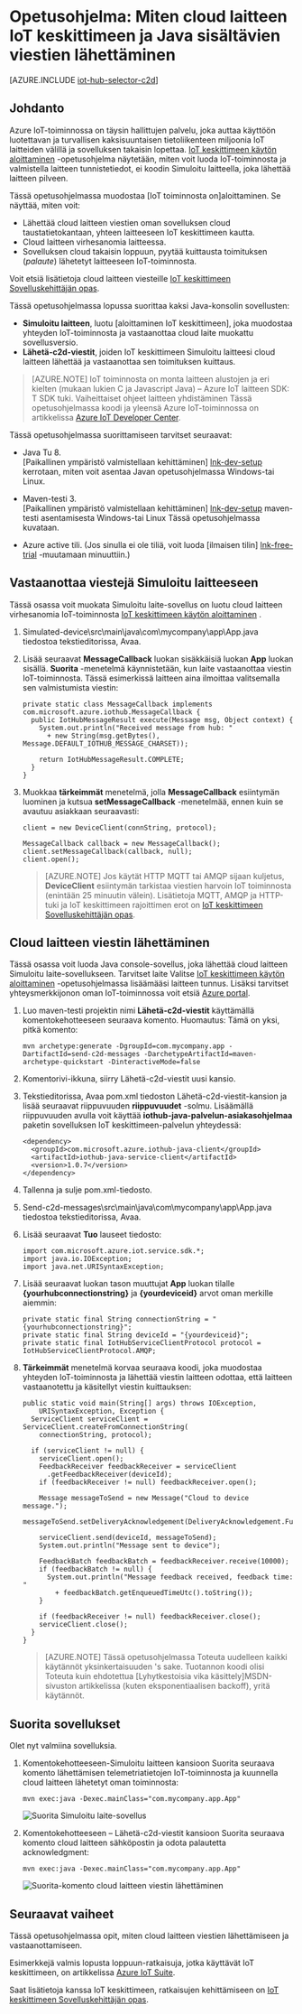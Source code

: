 <properties
    pageTitle="Cloud laitteen IoT keskittimeen sisältävien viestien lähettäminen | Microsoft Azure"
    description="Katso tämä opetusohjelma lisätietoja Azure IoT keskittimeen käyttäminen Java cloud laitteen viestien lähettämiseen."
    services="iot-hub"
    documentationCenter="java"
    authors="dominicbetts"
    manager="timlt"
    editor=""/>

<tags
     ms.service="iot-hub"
     ms.devlang="java"
     ms.topic="article"
     ms.tgt_pltfrm="na"
     ms.workload="na"
     ms.date="09/13/2016"
     ms.author="dobett"/>

# <a name="tutorial-how-to-send-cloud-to-device-messages-with-iot-hub-and-java"></a>Opetusohjelma: Miten cloud laitteen IoT keskittimeen ja Java sisältävien viestien lähettäminen

[AZURE.INCLUDE [iot-hub-selector-c2d](../../includes/iot-hub-selector-c2d.md)]

## <a name="introduction"></a>Johdanto

Azure IoT-toiminnossa on täysin hallittujen palvelu, joka auttaa käyttöön luotettavan ja turvallisen kaksisuuntaisen tietoliikenteen miljoonia IoT laitteiden välillä ja sovelluksen takaisin lopettaa. [IoT keskittimeen käytön aloittaminen] -opetusohjelma näytetään, miten voit luoda IoT-toiminnosta ja valmistella laitteen tunnistetiedot, ei koodin Simuloitu laitteella, joka lähettää laitteen pilveen.

Tässä opetusohjelmassa muodostaa [IoT toiminnosta on]aloittaminen. Se näyttää, miten voit:

- Lähettää cloud laitteen viestien oman sovelluksen cloud taustatietokantaan, yhteen laitteeseen IoT keskittimeen kautta.
- Cloud laitteen virhesanomia laitteessa.
- Sovelluksen cloud takaisin loppuun, pyytää kuittausta toimituksen (*palaute*) lähetetyt laitteeseen IoT-toiminnosta.

Voit etsiä lisätietoja cloud laitteen viesteille [IoT keskittimeen Sovelluskehittäjän opas][IoT Hub Developer Guide - C2D].

Tässä opetusohjelmassa lopussa suorittaa kaksi Java-konsolin sovellusten:

* **Simuloitu laitteen**, luotu [aloittaminen IoT keskittimeen], joka muodostaa yhteyden IoT-toiminnosta ja vastaanottaa cloud laite muokattu sovellusversio.
* **Lähetä-c2d-viestit**, joiden IoT keskittimeen Simuloitu laitteesi cloud laitteen lähettää ja vastaanottaa sen toimituksen kuittaus.

> [AZURE.NOTE] IoT toiminnosta on monta laitteen alustojen ja eri kielten (mukaan lukien C ja Javascript Java) – Azure IoT laitteen SDK: T SDK tuki. Vaiheittaiset ohjeet laitteen yhdistäminen Tässä opetusohjelmassa koodi ja yleensä Azure IoT-toiminnossa on artikkelissa [Azure IoT Developer Center].

Tässä opetusohjelmassa suorittamiseen tarvitset seuraavat:

+ Java Tu 8. <br/> [Paikallinen ympäristö valmistellaan kehittäminen] [ lnk-dev-setup] kerrotaan, miten voit asentaa Javan opetusohjelmassa Windows-tai Linux.

+ Maven-testi 3.  <br/> [Paikallinen ympäristö valmistellaan kehittäminen] [ lnk-dev-setup] maven-testi asentamisesta Windows-tai Linux Tässä opetusohjelmassa kuvataan.

+ Azure active tili. (Jos sinulla ei ole tiliä, voit luoda [ilmaisen tilin] [ lnk-free-trial] -muutamaan minuuttiin.)

## <a name="receive-messages-on-the-simulated-device"></a>Vastaanottaa viestejä Simuloitu laitteeseen

Tässä osassa voit muokata Simuloitu laite-sovellus on luotu cloud laitteen virhesanomia IoT-toiminnosta [IoT keskittimeen käytön aloittaminen] .

1. Simulated-device\src\main\java\com\mycompany\app\App.java tiedostoa tekstieditorissa, Avaa.

2. Lisää seuraavat **MessageCallback** luokan sisäkkäisiä luokan **App** luokan sisällä. **Suorita** -menetelmä käynnistetään, kun laite vastaanottaa viestin IoT-toiminnosta. Tässä esimerkissä laitteen aina ilmoittaa valitsemalla sen valmistumista viestin:

    ```
    private static class MessageCallback implements
    com.microsoft.azure.iothub.MessageCallback {
      public IotHubMessageResult execute(Message msg, Object context) {
        System.out.println("Received message from hub: "
          + new String(msg.getBytes(), Message.DEFAULT_IOTHUB_MESSAGE_CHARSET));

        return IotHubMessageResult.COMPLETE;
      }
    }
    ```

3. Muokkaa **tärkeimmät** menetelmä, jolla **MessageCallback** esiintymän luominen ja kutsua **setMessageCallback** -menetelmää, ennen kuin se avautuu asiakkaan seuraavasti:

    ```
    client = new DeviceClient(connString, protocol);

    MessageCallback callback = new MessageCallback();
    client.setMessageCallback(callback, null);
    client.open();
    ```

    > [AZURE.NOTE] Jos käytät HTTP MQTT tai AMQP sijaan kuljetus, **DeviceClient** esiintymän tarkistaa viestien harvoin IoT toiminnosta (enintään 25 minuutin välein). Lisätietoja MQTT, AMQP ja HTTP-tuki ja IoT keskittimeen rajoittimen erot on [IoT keskittimeen Sovelluskehittäjän opas][IoT Hub Developer Guide - C2D].

## <a name="send-a-cloud-to-device-message"></a>Cloud laitteen viestin lähettäminen

Tässä osassa voit luoda Java console-sovellus, joka lähettää cloud laitteen Simuloitu laite-sovellukseen. Tarvitset laite Valitse [IoT keskittimeen käytön aloittaminen] -opetusohjelmassa lisäämääsi laitteen tunnus. Lisäksi tarvitset yhteysmerkkijonon oman IoT-toiminnossa voit etsiä [Azure portal].

1. Luo maven-testi projektin nimi **Lähetä-c2d-viestit** käyttämällä komentokehotteeseen seuraava komento. Huomautus: Tämä on yksi, pitkä komento:

    ```
    mvn archetype:generate -DgroupId=com.mycompany.app -DartifactId=send-c2d-messages -DarchetypeArtifactId=maven-archetype-quickstart -DinteractiveMode=false
    ```

2. Komentorivi-ikkuna, siirry Lähetä-c2d-viestit uusi kansio.

3. Tekstieditorissa, Avaa pom.xml tiedoston Lähetä-c2d-viestit-kansion ja lisää seuraavat riippuvuuden **riippuvuudet** -solmu. Lisäämällä riippuvuuden avulla voit käyttää **iothub-java-palvelun-asiakasohjelmaa** paketin sovelluksen IoT keskittimeen-palvelun yhteydessä:

    ```
    <dependency>
      <groupId>com.microsoft.azure.iothub-java-client</groupId>
      <artifactId>iothub-java-service-client</artifactId>
      <version>1.0.7</version>
    </dependency>
    ```

4. Tallenna ja sulje pom.xml-tiedosto.

5. Send-c2d-messages\src\main\java\com\mycompany\app\App.java tiedostoa tekstieditorissa, Avaa.

6. Lisää seuraavat **Tuo** lauseet tiedosto:

    ```
    import com.microsoft.azure.iot.service.sdk.*;
    import java.io.IOException;
    import java.net.URISyntaxException;
    ```

7. Lisää seuraavat luokan tason muuttujat **App** luokan tilalle **{yourhubconnectionstring}** ja **{yourdeviceid}** arvot oman merkille aiemmin:

    ```
    private static final String connectionString = "{yourhubconnectionstring}";
    private static final String deviceId = "{yourdeviceid}";
    private static final IotHubServiceClientProtocol protocol = IotHubServiceClientProtocol.AMQP;
    ```
    
8. **Tärkeimmät** menetelmä korvaa seuraava koodi, joka muodostaa yhteyden IoT-toiminnosta ja lähettää viestin laitteen odottaa, että laitteen vastaanotettu ja käsitellyt viestin kuittauksen:

    ```
    public static void main(String[] args) throws IOException,
        URISyntaxException, Exception {
      ServiceClient serviceClient = ServiceClient.createFromConnectionString(
        connectionString, protocol);
      
      if (serviceClient != null) {
        serviceClient.open();
        FeedbackReceiver feedbackReceiver = serviceClient
          .getFeedbackReceiver(deviceId);
        if (feedbackReceiver != null) feedbackReceiver.open();

        Message messageToSend = new Message("Cloud to device message.");
        messageToSend.setDeliveryAcknowledgement(DeliveryAcknowledgement.Full);

        serviceClient.send(deviceId, messageToSend);
        System.out.println("Message sent to device");

        FeedbackBatch feedbackBatch = feedbackReceiver.receive(10000);
        if (feedbackBatch != null) {
          System.out.println("Message feedback received, feedback time: "
            + feedbackBatch.getEnqueuedTimeUtc().toString());
        }

        if (feedbackReceiver != null) feedbackReceiver.close();
        serviceClient.close();
      }
    }
    ```

    > [AZURE.NOTE] Tässä opetusohjelmassa Toteuta uudelleen kaikki käytännöt yksinkertaisuuden 's sake. Tuotannon koodi olisi Toteuta kuin ehdotettua [Lyhytkestoisia vika käsittely]MSDN-sivuston artikkelissa (kuten eksponentiaalisen backoff), yritä käytännöt.

## <a name="run-the-applications"></a>Suorita sovellukset

Olet nyt valmiina sovelluksia.

1. Komentokehotteeseen-Simuloitu laitteen kansioon Suorita seuraava komento lähettämisen telemetriatietojen IoT-toiminnosta ja kuunnella cloud laitteen lähetetyt oman toiminnosta:

    ```
    mvn exec:java -Dexec.mainClass="com.mycompany.app.App" 
    ```

    ![Suorita Simuloitu laite-sovellus][img-simulated-device]

2. Komentokehotteeseen – Lähetä-c2d-viestit kansioon Suorita seuraava komento cloud laitteen sähköpostin ja odota palautetta acknowledgment:

    ```
    mvn exec:java -Dexec.mainClass="com.mycompany.app.App"
    ```

    ![Suorita-komento cloud laitteen viestin lähettäminen][img-send-command]

## <a name="next-steps"></a>Seuraavat vaiheet

Tässä opetusohjelmassa opit, miten cloud laitteen viestien lähettämiseen ja vastaanottamiseen. 

Esimerkkejä valmis lopusta loppuun-ratkaisuja, jotka käyttävät IoT keskittimeen, on artikkelissa [Azure IoT Suite].

Saat lisätietoja kanssa IoT keskittimeen, ratkaisujen kehittämiseen on [IoT keskittimeen Sovelluskehittäjän opas].


<!-- Images -->
[img-simulated-device]: media/iot-hub-java-java-c2d/receivec2d.png
[img-send-command]:  media/iot-hub-java-java-c2d/sendc2d.png
<!-- Links -->

[IoT keskittimeen käytön aloittaminen]: iot-hub-java-java-getstarted.md
[IoT Hub Developer Guide - C2D]: iot-hub-devguide-messaging.md
[IoT keskittimeen Sovelluskehittäjän opas]: iot-hub-devguide.md
[Azure IoT Developer Center]: http://www.azure.com/develop/iot
[lnk-free-trial]: http://azure.microsoft.com/pricing/free-trial/
[lnk-dev-setup]: https://github.com/Azure/azure-iot-sdks/blob/master/doc/get_started/java-devbox-setup.md
[Lyhytkestoisia virheen käsittely]: https://msdn.microsoft.com/library/hh680901(v=pandp.50).aspx
[Azure portal]: https://portal.azure.com
[Azure IoT Suite]: https://azure.microsoft.com/documentation/suites/iot-suite/